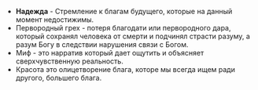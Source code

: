 * **Надежда** - Стремление к благам будущего, которые на данный момент недостижимы.
* Первородный грех - потеря благодати или первородного дара, который сохранял человека от смерти и подчинял страсти разуму, а разум Богу в следствии нарушения связи с Богом.
* Миф - это нарратив который дает ощутить и объясняет сверхчувственную реальность.
* Красота это олицетворение блага, которе мы всегда ищем ради другого, большего блага.
